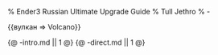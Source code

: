 % Ender3 Russian Ultimate Upgrade Guide
% Tull Jethro
% -


{{вулкан => Volcano}}

{@ -intro.md || 1 @}
{@ -direct.md || 1 @}
